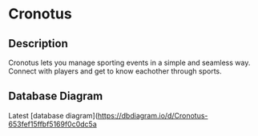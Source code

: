 # Cronotus

## Description
Cronotus lets you manage sporting events in a simple and seamless way. Connect with players and get to know eachother through sports.

## Database Diagram
Latest [database diagram](https://dbdiagram.io/d/Cronotus-653fef15ffbf5169f0c0dc5a

